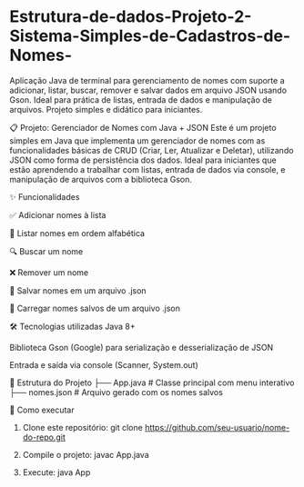 # Estrutura-de-dados-Projeto-2-Sistema-Simples-de-Cadastros-de-Nomes-

Aplicação Java de terminal para gerenciamento de nomes com suporte a adicionar, listar, buscar, remover e salvar dados em arquivo JSON usando Gson. Ideal para prática de listas, entrada de dados e manipulação de arquivos. Projeto simples e didático para iniciantes.

📋 Projeto: Gerenciador de Nomes com Java + JSON
Este é um projeto simples em Java que implementa um gerenciador de nomes com as funcionalidades básicas de CRUD (Criar, Ler, Atualizar e Deletar), utilizando JSON como forma de persistência dos dados. Ideal para iniciantes que estão aprendendo a trabalhar com listas, entrada de dados via console, e manipulação de arquivos com a biblioteca Gson.

✨ Funcionalidades

✅ Adicionar nomes à lista

📜 Listar nomes em ordem alfabética

🔍 Buscar um nome

❌ Remover um nome

💾 Salvar nomes em um arquivo .json

📂 Carregar nomes salvos de um arquivo .json

🛠 Tecnologias utilizadas
Java 8+

Biblioteca Gson (Google) para serialização e desserialização de JSON

Entrada e saída via console (Scanner, System.out)

📁 Estrutura do Projeto
├── App.java              # Classe principal com menu interativo
├── nomes.json            # Arquivo gerado com os nomes salvos

🚀 Como executar
1. Clone este repositório:
git clone https://github.com/seu-usuario/nome-do-repo.git

2. Compile o projeto:
javac App.java

3. Execute:
java App
